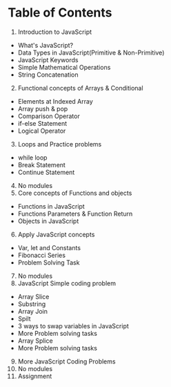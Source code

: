 # Table of Contents
1. Introduction to JavaScript
- What's JavaScript?
- Data Types in JavaScript(Primitive & Non-Primitive)
- JavaScript Keywords
- Simple Mathematical Operations
- String Concatenation
2. Functional concepts of Arrays & Conditional 
- Elements at Indexed Array
- Array push & pop 
- Comparison Operator
- if-else Statement
- Logical Operator
3. Loops and Practice problems 
- while loop
- Break Statement
- Continue Statement 
4. No modules 
5. Core concepts of Functions and objects 
- Functions in JavaScript
- Functions Parameters & Function Return 
- Objects in JavaScript
6. Apply JavaScript concepts
- Var, let and Constants
- Fibonacci Series
- Problem Solving Task
7. No modules
8. JavaScript Simple coding problem
- Array Slice 
- Substring 
- Array Join 
- Spilt 
- 3 ways to swap variables in JavaScript
- More Problem solving tasks
- Array Splice 
- More Problem solving tasks
9. More JavaScript Coding Problems
10. No modules
11. Assignment 


